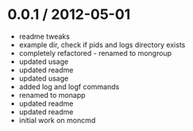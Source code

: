 
0.0.1 / 2012-05-01 
==================

  * readme tweaks
  * example dir, check if pids and logs directory exists
  * completely refactored - renamed to mongroup
  * updated usage
  * updated readme
  * updated usage
  * added log and logf commands
  * renamed to monapp
  * updated readme
  * updated readme
  * initial work on moncmd
